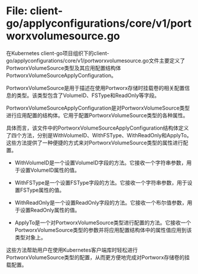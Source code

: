 # File: client-go/applyconfigurations/core/v1/portworxvolumesource.go

在Kubernetes client-go项目组织下的client-go/applyconfigurations/core/v1/portworxvolumesource.go文件主要定义了PortworxVolumeSource类型及其应用配置结构体PortworxVolumeSourceApplyConfiguration。

PortworxVolumeSource是用于描述在使用Portworx存储时挂载卷的相关配置信息的类型。该类型包含了VolumeID、FSType和ReadOnly等字段。

PortworxVolumeSourceApplyConfiguration是对PortworxVolumeSource类型进行应用配置的结构体。它用于配置PortworxVolumeSource类型的各种属性。

具体而言，该文件中的PortworxVolumeSourceApplyConfiguration结构体定义了四个方法，分别是WithVolumeID、WithFSType、WithReadOnly和ApplyTo。这些方法提供了一种便捷的方式来对PortworxVolumeSource类型的属性进行配置。

- WithVolumeID是一个设置VolumeID字段的方法。它接收一个字符串参数，用于设置VolumeID属性的值。

- WithFSType是一个设置FSType字段的方法。它接收一个字符串参数，用于设置FSType属性的值。

- WithReadOnly是一个设置ReadOnly字段的方法。它接收一个布尔值参数，用于设置ReadOnly属性的值。

- ApplyTo是一个对PortworxVolumeSource类型进行配置的方法。它接收一个PortworxVolumeSource类型的参数并将应用配置结构体中的属性值应用到该类型对象上。

这些方法帮助用户在使用Kubernetes客户端库时轻松进行PortworxVolumeSource类型的配置，从而更方便地完成对Portworx存储卷的挂载配置。

